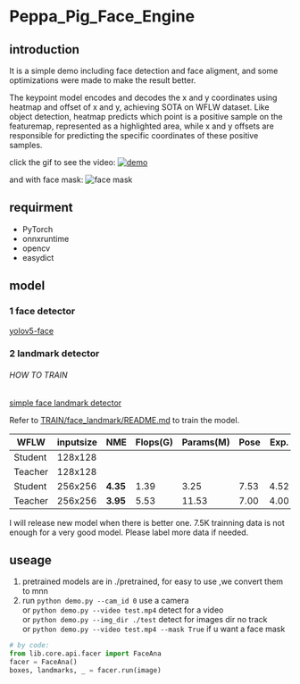 # Peppa_Pig_Face_Engine



## introduction

It is a simple demo including face detection and face aligment, and some optimizations were made to make the result better.


The keypoint model encodes and decodes the x and y coordinates using heatmap and offset of x and y, 
achieving SOTA on WFLW dataset. 
Like object detection, heatmap predicts which point is a positive sample on the featuremap, 
represented as a highlighted area, while x and y offsets are responsible for predicting the specific coordinates of these positive samples.

click the gif to see the video:
[![demo](https://github.com/610265158/simpleface-engine/blob/master/figure/sample.gif)](https://v.youku.com/v_show/id_XNDM3MTY4MTM2MA==.html?spm=a2h3j.8428770.3416059.1)

and with face mask:
![face mask](https://github.com/610265158/Peppa_Pig_Face_Engine/blob/master/figure/sample_mask.gif)

## requirment

+ PyTorch
+ onnxruntime  
+ opencv
+ easydict

## model

### 1 face detector

  [yolov5-face](https://github.com/deepcam-cn/yolov5-face)

### 2 landmark detector
    
###### HOW TO TRAIN
  [simple face landmark detector]( https://github.com/610265158/Peppa_Pig_Face_Landmark/tree/master/TRAIN/face_landmark) 

  Refer to [TRAIN/face_landmark/README.md](https://github.com/610265158/Peppa_Pig_Face_Landmark/blob/master/TRAIN/face_landmark/README.md) to train the model.


| WFLW    | inputsize | NME     | Flops(G)| Params(M)  | Pose | Exp. | Ill. | Mu.  | Occ. | Blur | pretrained                                                                                   |
|---------|-----------|---------|----------|---------|------|------|------|------|------|------|----------------------------------------------------------------------------------------------|
| Student | 128x128   |         |          |         |      |           |      |      |      |      |                                                                                              |
| Teacher | 128x128   |         |          |         |      |         |      |      |      |      |                                                                                              |
| Student | 256x256   | **4.35**    | 1.39     | 3.25    | 7.53 | 4.52    | 4.16 | 4.21 | 5.34 | 4.93 | [skps](https://drive.google.com/drive/folders/1Y8FvJV1X5YTUkwt5MywVFvqzStpxRK_S?usp=sharing) |
| Teacher | 256x256   | **3.95**    | 5.53     | 11.53   | 7.00 | 4.00    | 3.81 | 3.78 | 4.85 | 4.54 | [skps](https://drive.google.com/drive/folders/1Y8FvJV1X5YTUkwt5MywVFvqzStpxRK_S?usp=sharing) |


  I will release new model when there is better one. 7.5K trainning data is not enough for a very good model. Please label more data if needed.

## useage

1. pretrained models are in ./pretrained, for easy to use ,we convert them to mnn
2. run `python demo.py --cam_id 0` use a camera    
   or  `python demo.py --video test.mp4`  detect for a video    
   or  `python demo.py --img_dir ./test`  detect for images dir no track   
   or  `python demo.py --video test.mp4 --mask True` if u want a face mask



```python
# by code:
from lib.core.api.facer import FaceAna
facer = FaceAna()
boxes, landmarks, _ = facer.run(image)
  
```



